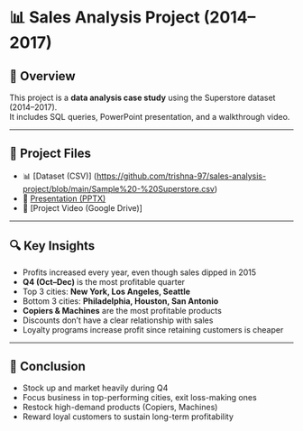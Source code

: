 # 📊 Sales Analysis Project (2014–2017)

## 📌 Overview
This project is a **data analysis case study** using the Superstore dataset (2014–2017).  
It includes SQL queries, PowerPoint presentation, and a walkthrough video.  

---

## 📂 Project Files
- 📊 [Dataset (CSV)] (https://github.com/trishna-97/sales-analysis-project/blob/main/Sample%20-%20Superstore.csv)
- 📑 [Presentation (PPTX)](https://github.com/trishna-97/sales-analysis-project/blob/main/SQL%20project%20on%20Superstore%20Sales%20Analysis.pptx)
- 🎥 [Project Video (Google Drive)] 

---

## 🔍 Key Insights
- Profits increased every year, even though sales dipped in 2015  
- **Q4 (Oct–Dec)** is the most profitable quarter  
- Top 3 cities: **New York, Los Angeles, Seattle**  
- Bottom 3 cities: **Philadelphia, Houston, San Antonio**  
- **Copiers & Machines** are the most profitable products  
- Discounts don’t have a clear relationship with sales  
- Loyalty programs increase profit since retaining customers is cheaper  

---

## 🚀 Conclusion
- Stock up and market heavily during Q4  
- Focus business in top-performing cities, exit loss-making ones  
- Restock high-demand products (Copiers, Machines)  
- Reward loyal customers to sustain long-term profitability  
